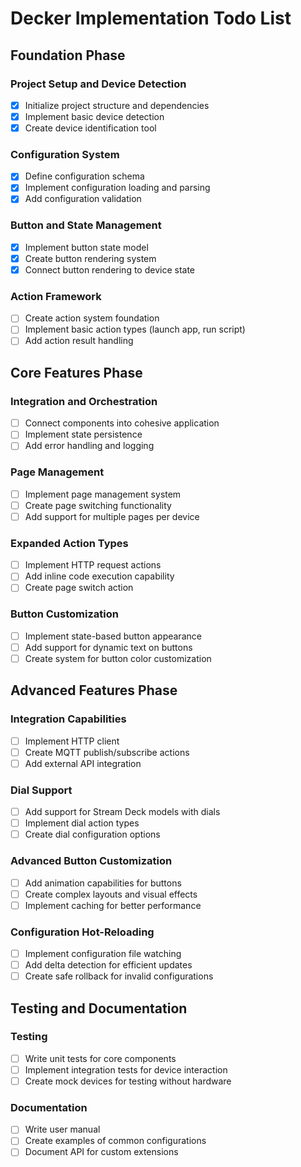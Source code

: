 # Decker Implementation Todo List

## Foundation Phase

### Project Setup and Device Detection
- [x] Initialize project structure and dependencies
- [x] Implement basic device detection
- [x] Create device identification tool

### Configuration System
- [x] Define configuration schema
- [x] Implement configuration loading and parsing
- [x] Add configuration validation

### Button and State Management
- [x] Implement button state model
- [x] Create button rendering system
- [x] Connect button rendering to device state

### Action Framework
- [ ] Create action system foundation
- [ ] Implement basic action types (launch app, run script)
- [ ] Add action result handling

## Core Features Phase

### Integration and Orchestration
- [ ] Connect components into cohesive application
- [ ] Implement state persistence
- [ ] Add error handling and logging

### Page Management
- [ ] Implement page management system
- [ ] Create page switching functionality
- [ ] Add support for multiple pages per device

### Expanded Action Types
- [ ] Implement HTTP request actions
- [ ] Add inline code execution capability
- [ ] Create page switch action

### Button Customization
- [ ] Implement state-based button appearance
- [ ] Add support for dynamic text on buttons
- [ ] Create system for button color customization

## Advanced Features Phase

### Integration Capabilities
- [ ] Implement HTTP client
- [ ] Create MQTT publish/subscribe actions
- [ ] Add external API integration

### Dial Support
- [ ] Add support for Stream Deck models with dials
- [ ] Implement dial action types
- [ ] Create dial configuration options

### Advanced Button Customization
- [ ] Add animation capabilities for buttons
- [ ] Create complex layouts and visual effects
- [ ] Implement caching for better performance

### Configuration Hot-Reloading
- [ ] Implement configuration file watching
- [ ] Add delta detection for efficient updates
- [ ] Create safe rollback for invalid configurations

## Testing and Documentation

### Testing
- [ ] Write unit tests for core components
- [ ] Implement integration tests for device interaction
- [ ] Create mock devices for testing without hardware

### Documentation
- [ ] Write user manual
- [ ] Create examples of common configurations
- [ ] Document API for custom extensions